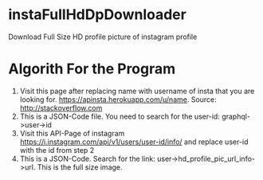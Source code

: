 # instaFullHdDpDownloader
Download Full Size HD profile picture of instagram profile

# Algorith For the Program

1. Visit this page after replacing name with username of insta that you are looking for. https://apinsta.herokuapp.com/u/name. Source: http://stackoverflow.com
2. This is a JSON-Code file. You need to search for the user-id: graphql->user->id 
3. Visit this API-Page of instagram https://i.instagram.com/api/v1/users/user-id/info/ and replace user-id with the id from step 2 
4. This is a JSON-Code. Search for the link: user->hd_profile_pic_url_info->url. This is the full size image.
